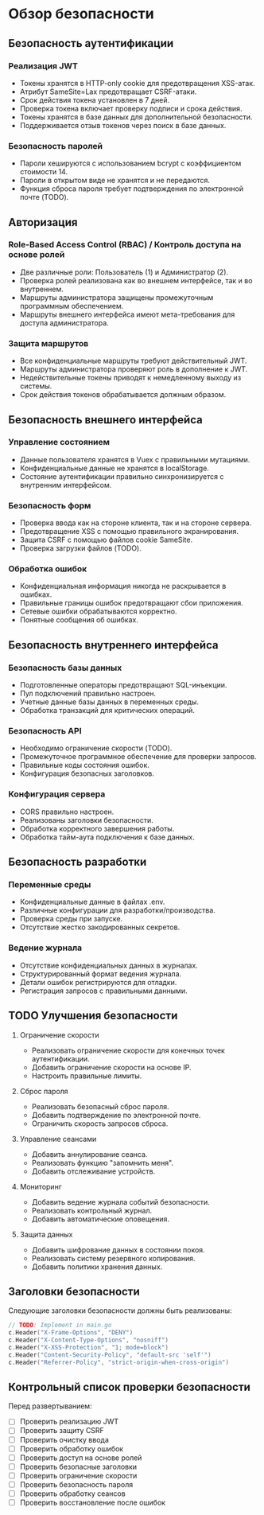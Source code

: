 # Обзор безопасности

## Безопасность аутентификации

### Реализация JWT
- Токены хранятся в HTTP-only cookie для предотвращения XSS-атак.
- Атрибут SameSite=Lax предотвращает CSRF-атаки.
- Срок действия токена установлен в 7 дней.
- Проверка токена включает проверку подписи и срока действия.
- Токены хранятся в базе данных для дополнительной безопасности.
- Поддерживается отзыв токенов через поиск в базе данных.

### Безопасность паролей
- Пароли хешируются с использованием bcrypt с коэффициентом стоимости 14.
- Пароли в открытом виде не хранятся и не передаются.
- Функция сброса пароля требует подтверждения по электронной почте (TODO).

## Авторизация

### Role-Based Access Control (RBAC) / Контроль доступа на основе ролей
- Две различные роли: Пользователь (1) и Администратор (2).
- Проверка ролей реализована как во внешнем интерфейсе, так и во внутреннем.
- Маршруты администратора защищены промежуточным программным обеспечением.
- Маршруты внешнего интерфейса имеют мета-требования для доступа администратора.

### Защита маршрутов
- Все конфиденциальные маршруты требуют действительный JWT.
- Маршруты администратора проверяют роль в дополнение к JWT.
- Недействительные токены приводят к немедленному выходу из системы.
- Срок действия токенов обрабатывается должным образом.

## Безопасность внешнего интерфейса

### Управление состоянием
- Данные пользователя хранятся в Vuex с правильными мутациями.
- Конфиденциальные данные не хранятся в localStorage.
- Состояние аутентификации правильно синхронизируется с внутренним интерфейсом.

### Безопасность форм
- Проверка ввода как на стороне клиента, так и на стороне сервера.
- Предотвращение XSS с помощью правильного экранирования.
- Защита CSRF с помощью файлов cookie SameSite.
- Проверка загрузки файлов (TODO).

### Обработка ошибок
- Конфиденциальная информация никогда не раскрывается в ошибках.
- Правильные границы ошибок предотвращают сбои приложения.
- Сетевые ошибки обрабатываются корректно.
- Понятные сообщения об ошибках.

## Безопасность внутреннего интерфейса

### Безопасность базы данных
- Подготовленные операторы предотвращают SQL-инъекции.
- Пул подключений правильно настроен.
- Учетные данные базы данных в переменных среды.
- Обработка транзакций для критических операций.

### Безопасность API
- Необходимо ограничение скорости (TODO).
- Промежуточное программное обеспечение для проверки запросов.
- Правильные коды состояния ошибок.
- Конфигурация безопасных заголовков.

### Конфигурация сервера
- CORS правильно настроен.
- Реализованы заголовки безопасности.
- Обработка корректного завершения работы.
- Обработка тайм-аута подключения к базе данных.

## Безопасность разработки

### Переменные среды
- Конфиденциальные данные в файлах .env.
- Различные конфигурации для разработки/производства.
- Проверка среды при запуске.
- Отсутствие жестко закодированных секретов.

### Ведение журнала
- Отсутствие конфиденциальных данных в журналах.
- Структурированный формат ведения журнала.
- Детали ошибок регистрируются для отладки.
- Регистрация запросов с правильными данными.

## TODO Улучшения безопасности

1. Ограничение скорости
   - Реализовать ограничение скорости для конечных точек аутентификации.
   - Добавить ограничение скорости на основе IP.
   - Настроить правильные лимиты.

2. Сброс пароля
   - Реализовать безопасный сброс пароля.
   - Добавить подтверждение по электронной почте.
   - Ограничить скорость запросов сброса.

3. Управление сеансами
   - Добавить аннулирование сеанса.
   - Реализовать функцию "запомнить меня".
   - Добавить отслеживание устройств.

4. Мониторинг
   - Добавить ведение журнала событий безопасности.
   - Реализовать контрольный журнал.
   - Добавить автоматические оповещения.

5. Защита данных
   - Добавить шифрование данных в состоянии покоя.
   - Реализовать систему резервного копирования.
   - Добавить политики хранения данных.

## Заголовки безопасности

Следующие заголовки безопасности должны быть реализованы:

```go
// TODO: Implement in main.go
c.Header("X-Frame-Options", "DENY")
c.Header("X-Content-Type-Options", "nosniff")
c.Header("X-XSS-Protection", "1; mode=block")
c.Header("Content-Security-Policy", "default-src 'self'")
c.Header("Referrer-Policy", "strict-origin-when-cross-origin")
```

## Контрольный список проверки безопасности

Перед развертыванием:
- [ ] Проверить реализацию JWT
- [ ] Проверить защиту CSRF
- [ ] Проверить очистку ввода
- [ ] Проверить обработку ошибок
- [ ] Проверить доступ на основе ролей
- [ ] Проверить безопасные заголовки
- [ ] Проверить ограничение скорости
- [ ] Проверить безопасность пароля
- [ ] Проверить обработку сеансов
- [ ] Проверить восстановление после ошибок